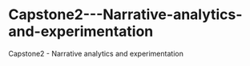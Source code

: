# Capstone2---Narrative-analytics-and-experimentation
Capstone2  -  Narrative analytics and experimentation
